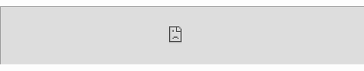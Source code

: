 ```yaml
---
layout:     fullscreen
title:      Codespeed
permalink:  /codespeed/
---
```


<iframe id="codespeed"
  src="http://speed.squeak.org/"
  style="position: absolute; top: 50px; left: 0px; width: 100%;"></iframe>

 <script>
  function resizeIFrame() {
    var newHeight = $(window).height() - 50 - $('footer').height();
    $('#codespeed').height(newHeight);
  }
  document.addEventListener("DOMContentLoaded", function(event) { 
    resizeIFrame();
    window.onresize = resizeIFrame;
  });
 </script>